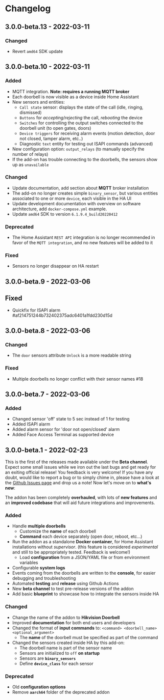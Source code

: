 # Changelog

## 3.0.0-beta.13 - 2022-03-11

### Changed

- Revert `amd64` SDK update

## 3.0.0-beta.10 - 2022-03-11

### Added

- MQTT integration. 
  **Note: requires a running MQTT broker**
- Each doorbell is now visible as a device inside Home Assistant
- New sensors and entities:
  - `Call state` sensor: displays the state of the call (idle, ringing, dismissed)
  - `Buttons` for _accepting_/_rejecting_ the call, _rebooting_ the device
  - `Switches` for controlling the output switches connected to the doorbell unit (to open gates, doors)
  - `Device triggers` for receiving alarm events (motion detection, door not closed, tamper alarm, etc..)
  - Diagnostic `text` entity for testing out ISAPI commands (advanced)
- New configuration option: `output_relays` (to manually specify the number of relays)
- If the add-on has trouble connecting to the doorbells, the sensors show up as `unavailable`

### Changed

- Update documentation, add section about **MQTT** broker installation
- The add-on no longer creates simple `binary_sensor`, but  various entities associated to one or more `device`, each visible in the HA UI
- Update development documentation with overview on software architecture, add `docker-compose.yml` example.
- Update `amd64` SDK to version `6.1.9.4_build20220412`

### Deprecated

- The Home Assistant `REST API` integration is no longer recommended in favor of the `MQTT integration`, and no new features will be added to it

### Fixed

- Sensors no longer disappear on HA restart

## 3.0.0-beta.9 - 2022-03-06

## Fixed

- Quickfix for ISAPI alarm #af214751244b732402375adc6401a1fdd230d15d

## 3.0.0-beta.8 - 2022-03-06

### Changed

- The `door` sensors attribute `Unlock` is a more readable string

### Fixed

- Multiple doorbells no longer conflict with their sensor names #18

## 3.0.0-beta.7 - 2022-03-06

### Added

- Changed sensor 'off' state to 5 sec instead of 1 for testing
- Added ISAPI alarm
- Added alarm sensor for 'door not open/closed' alarm
- Added Face Access Terminal as supported device

## 3.0.0-beta.1 - 2022-02-23

This is the first of the releases made available under the __Beta channel__. Expect some small issues while we iron out the last bugs and get ready for an exiting official release!
You feedback is very welcome! If you have any doubt, would like to report a bug or to simply chime in, please have a look at the [Github Issues page](https://github.com/pergolafabio/Hikvision-Addons/issues) and drop us a note!
Now let's move on to __what's new__:

The addon has been completely __overhauled__, with lots of __new features__ and an __improved codebase__ that will aid future integrations and improvements.

### Added

- Handle __multiple doorbells__
    - Customize the __name__ of each doorbell
    - __Command__ each device separately (open door, reboot, etc...)
- Run the addon as a standalone __Docker container__, for Home Assistant installations without _supervisor_. (this feature is considered _experimental_ and still to be appropriately tested. Feedback is welcome!)
    - Load __configuration__ from a JSON/YAML file or from environment variables
- Configurable __system logs__
- Events coming from the doorbells are written to the __console__, for easier debugging and troubleshooting
- Automated __testing__ and __release__ using Github Actions
- New __beta channel__ to test pre-release versions of the addon
- Add basic __blueprint__ to showcase how to integrate the sensors inside HA

### Changed

- Change the name of the addon to __Hikvision Doorbell__
- Improved __documentation__ for both end users and developers
- Changed the format of __input commands__ to: `<command> <doorbell_name> <optional_argument>`
  - The __name__ of the doorbell must be specified as part of the command
- Changed the sensors created inside HA by this add-on:
  - The doorbell name is part of the sensor name
  - Sensors are initialized to `off` __on startup__
  - Sensors are __`binary_sensors`__
  - Define __`device_class`__ for each sensor

### Deprecated
- Old __configuration options__
- Remove __`aarch64`__ folder of the deprecated addon
